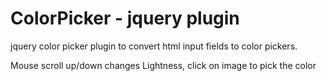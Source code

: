 ColorPicker - jquery plugin
===========

jquery color picker plugin to convert html input fields to color pickers.

Mouse scroll up/down changes Lightness, click on image to pick the color
